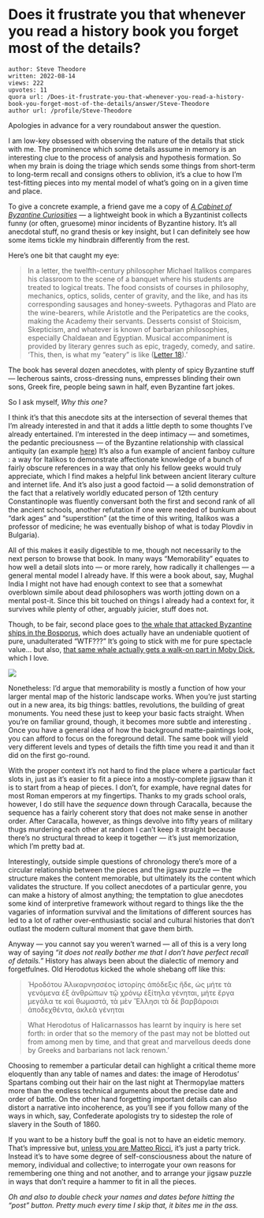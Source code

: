 # Does it frustrate you that whenever you read a history book you forget most of the details?

	author: Steve Theodore
	written: 2022-08-14
	views: 222
	upvotes: 11
	quora url: /Does-it-frustrate-you-that-whenever-you-read-a-history-book-you-forget-most-of-the-details/answer/Steve-Theodore
	author url: /profile/Steve-Theodore


Apologies in advance for a very roundabout answer the question.

I am low-key obsessed with observing the nature of the details that stick with me. The prominence which some details assume in memory is an interesting clue to the process of analysis and hypothesis formation. So when my brain is doing the triage which sends some things from short-term to long-term recall and consigns others to oblivion, it’s a clue to how I’m test-fitting pieces into my mental model of what’s going on in a given time and place.

To give a concrete example, a friend gave me a copy of _[A Cabinet of Byzantine Curiosities](https://amzn.to/3bUY7DG)_ _—_ a lightweight book in which a Byzantinist collects funny (or often, gruesome) minor incidents of Byzantine history. It’s all anecdotal stuff, no grand thesis or key insight, but I can definitely see how some items tickle my hindbrain differently from the rest.

Here’s one bit that caught my eye:

> In a letter, the twelfth-century philosopher Michael Italikos compares his classroom to the scene of a banquet where his students are treated to logical treats. The food consists of courses in philosophy, mechanics, optics, solids, center of gravity, and the like, and has its corresponding sausages and honey-sweets. Pythagoras and Plato are the wine-bearers, while Aristotle and the Peripatetics are the cooks, making the Academy their servants. Desserts consist of Stoicism, Skepticism, and whatever is known of barbarian philosophies, especially Chaldaean and Egyptian. Musical accompaniment is provided by literary genres such as epic, tragedy, comedy, and satire. ‘This, then, is what my “eatery” is like ([Letter 18](http://narses.hpdst.gr/node/372)).’

The book has several dozen anecdotes, with plenty of spicy Byzantine stuff — lecherous saints, cross-dressing nuns, empresses blinding their own sons, Greek fire, people being sawn in half, even Byzantine fart jokes.

So I ask myself, _Why this one?_ 

I think it’s that this anecdote sits at the intersection of several themes that I’m already interested in and that it adds a little depth to some thoughts I’ve already entertained. I’m interested in the deep intimacy — and sometimes, the pedantic preciousness — of the Byzantine relationship with classical antiquity (an example [here](https://www.quora.com/Where-and-how-were-the-ancient-Greek-texts-preserved-between-the-period-of-their-writing-and-the-time-when-they-were-found-and-translated-by-the-Arabs/answer/Steve-Theodore)) It’s also a fun example of ancient fanboy culture : a way for Italikos to demonstrate affectionate knowledge of a bunch of fairly obscure references in a way that only his fellow geeks would truly appreciate, which I find makes a helpful link between ancient literary culture and internet life. And it’s also just a good factoid — a solid demonstration of the fact that a relatively worldly educated person of 12th century Constantinople was fluently conversant both the first and second rank of all the ancient schools, another refutation if one were needed of bunkum about “dark ages” and “superstition” (at the time of this writing, Italikos was a professor of medicine; he was eventually bishop of what is today Plovdiv in Bulgaria).

All of this makes it easily digestible to me, though not necessarily to the next person to browse that book. In many ways “Memorability” equates to how well a detail slots into — or more rarely, how radically it challenges — a general mental model I already have. If this were a book about, say, Mughal India I might not have had enough context to see that a somewhat overblown simile about dead philosophers was worth jotting down on a mental post-it. Since this bit touched on things I already had a context for, it survives while plenty of other, arguably juicier, stuff does not.

Though, to be fair, second place goes to [the whale that attacked Byzantine ships in the Bosporus](https://thehistorianshut.com/2020/06/28/the-tale-of-a-monstrous-whale-that-harassed-ships-in-the-age-of-justinian/), which does actually have an undeniable quotient of pure, unadulterated “WTF???” It’s going to stick with me for pure spectacle value… but also, [that same whale actually gets a walk-on part in Moby Dick](https://www.superdoomedplanet.com/blog/2009/03/30/the-secret-history/), which I love.

![](https://qph.cf2.quoracdn.net/main-qimg-03ceeafeacb7cd159e4ce09b45229a25-lq)

Nonetheless: I’d argue that memorability is mostly a function of how your larger mental map of the historic landscape works. When you’re just starting out in a new area, its big things: battles, revolutions, the building of great monuments. You need these just to keep your basic facts straight. When you’re on familiar ground, though, it becomes more subtle and interesting . Once you have a general idea of how the background matte-paintings look, you can afford to focus on the foreground detail. The same book will yield very different levels and types of details the fifth time you read it and than it did on the first go-round.

With the proper context it’s not hard to find the place where a particular fact slots in, just as it’s easier to fit a piece into a mostly-complete jigsaw than it is to start from a heap of pieces. I don’t, for example, have regnal dates for most Roman emperors at my fingertips. Thanks to my grads school orals, however, I do still have the _sequence_ down through Caracalla, because the sequence has a fairly coherent story that does not make sense in another order. After Caracalla, however, as things devolve into fifty years of military thugs murdering each other at random I can’t keep it straight because there’s no structural thread to keep it together — it’s just memorization, which I’m pretty bad at.

Interestingly, outside simple questions of chronology there’s more of a circular relationship between the pieces and the jigsaw puzzle — the structure makes the content memorable, but ultimately its the content which validates the structure. If you collect anecdotes of a particular genre, you can make a history of almost anything; the temptation to glue anecdotes some kind of interpretive framework without regard to things like the the vagaries of information survival and the limitations of different sources has led to a lot of rather over-enthusiastic social and cultural histories that don’t outlast the modern cultural moment that gave them birth.



Anyway — you cannot say you weren’t warned — all of this is a very long way of saying _“it does not really bother me that I don’t have perfect recall of details.”_ History has always been about the dialectic of memory and forgetfulnes. Old Herodotus kicked the whole shebang off like this:

> Ἡροδότου Ἁλικαρνησσέος ἱστορίης ἀπόδεξις ἥδε, ὡς μήτε τὰ γενόμενα ἐξ ἀνθρώπων τῷ χρόνῳ ἐξίτηλα γένηται, μήτε ἔργα μεγάλα τε καὶ θωμαστά, τὰ μὲν Ἕλλησι τὰ δὲ βαρβάροισι ἀποδεχθέντα, ἀκλεᾶ γένηται

> What Herodotus of Halicarnassos has learnt by inquiry is here set forth: in order that so the memory of the past may not be blotted out from among men by time, and that great and marvellous deeds done by Greeks and barbarians not lack renown.’

Choosing to remember a particular detail can highlight a critical theme more eloquently than any table of names and dates: the image of Herodotus’ Spartans combing out their hair on the last night at Thermopylae matters more than the endless technical arguments about the precise date and order of battle. On the other hand forgetting important details can also distort a narrative into incoherence, as you’ll see if you follow many of the ways in which, say, Confederate apologists try to sidestep the role of slavery in the South of 1860.

If you want to be a history buff the goal is not to have an eidetic memory. That’s impressive but, [unless you are Matteo Ricci](https://artofmemory.com/wiki/The_Memory_Palace_of_Matteo_Ricci/), it’s just a party trick. Instead it’s to have some degree of self-consciousness about the nature of memory, individual and collective; to interrogate your own reasons for remembering one thing and not another, and to arrange your jigsaw puzzle in ways that don’t require a hammer to fit in all the pieces.

_Oh and also to double check your names and dates before hitting the “post” button. Pretty much every time I skip that, it bites me in the ass._ 

